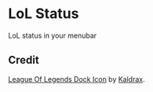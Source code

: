 # LoL Status

LoL status in your menubar

## Credit

[League Of Legends Dock Icon](http://kaldrax.deviantart.com/art/League-Of-Legends-Dock-Icon-307897889) by [Kaldrax](http://kaldrax.deviantart.com).